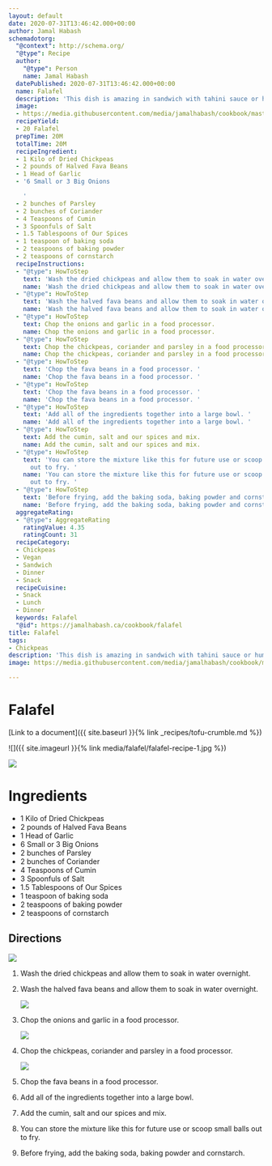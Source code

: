 ```yaml
---
layout: default
date: 2020-07-31T13:46:42.000+00:00
author: Jamal Habash
schemadotorg:
  "@context": http://schema.org/
  "@type": Recipe
  author:
    "@type": Person
    name: Jamal Habash
  datePublished: 2020-07-31T13:46:42.000+00:00
  name: Falafel
  description: 'This dish is amazing in sandwich with tahini sauce or hummus. '
  image:
  - https://media.githubusercontent.com/media/jamalhabash/cookbook/master/media/falafel/falafel-recipe-1.jpg
  recipeYield:
  - 20 Falafel
  prepTime: 20M
  totalTime: 20M
  recipeIngredient:
  - 1 Kilo of Dried Chickpeas
  - 2 pounds of Halved Fava Beans
  - 1 Head of Garlic
  - '6 Small or 3 Big Onions

    '
  - 2 bunches of Parsley
  - 2 bunches of Coriander
  - 4 Teaspoons of Cumin
  - 3 Spoonfuls of Salt
  - 1.5 Tablespoons of Our Spices
  - 1 teaspoon of baking soda
  - 2 teaspoons of baking powder
  - 2 teaspoons of cornstarch
  recipeInstructions:
  - "@type": HowToStep
    text: 'Wash the dried chickpeas and allow them to soak in water overnight. '
    name: 'Wash the dried chickpeas and allow them to soak in water overnight. '
  - "@type": HowToStep
    text: 'Wash the halved fava beans and allow them to soak in water overnight. '
    name: 'Wash the halved fava beans and allow them to soak in water overnight. '
  - "@type": HowToStep
    text: Chop the onions and garlic in a food processor.
    name: Chop the onions and garlic in a food processor.
  - "@type": HowToStep
    text: Chop the chickpeas, coriander and parsley in a food processor.
    name: Chop the chickpeas, coriander and parsley in a food processor.
  - "@type": HowToStep
    text: 'Chop the fava beans in a food processor. '
    name: 'Chop the fava beans in a food processor. '
  - "@type": HowToStep
    text: 'Chop the fava beans in a food processor. '
    name: 'Chop the fava beans in a food processor. '
  - "@type": HowToStep
    text: 'Add all of the ingredients together into a large bowl. '
    name: 'Add all of the ingredients together into a large bowl. '
  - "@type": HowToStep
    text: Add the cumin, salt and our spices and mix.
    name: Add the cumin, salt and our spices and mix.
  - "@type": HowToStep
    text: 'You can store the mixture like this for future use or scoop small balls
      out to fry. '
    name: 'You can store the mixture like this for future use or scoop small balls
      out to fry. '
  - "@type": HowToStep
    text: 'Before frying, add the baking soda, baking powder and cornstarch. '
    name: 'Before frying, add the baking soda, baking powder and cornstarch. '
  aggregateRating:
  - "@type": AggregateRating
    ratingValue: 4.35
    ratingCount: 31
  recipeCategory:
  - Chickpeas
  - Vegan
  - Sandwich
  - Dinner
  - Snack
  recipeCuisine:
  - Snack
  - Lunch
  - Dinner
  keywords: Falafel
  "@id": https://jamalhabash.ca/cookbook/falafel
title: Falafel
tags:
- Chickpeas
description: 'This dish is amazing in sandwich with tahini sauce or hummus. '
image: https://media.githubusercontent.com/media/jamalhabash/cookbook/master/media/falafel/falafel-recipe-1.jpg

---
```

# Falafel

[Link to a document]({{ site.baseurl }}{% link _recipes/tofu-crumble.md %})

![]({{ site.imageurl }}{% link media/falafel/falafel-recipe-1.jpg %})

![](https://media.githubusercontent.com/media/jamalhabash/cookbook/master/media/falafel/falafel-recipe-1.jpg)

# Ingredients

* 1 Kilo of Dried Chickpeas
* 2 pounds of Halved Fava Beans
* 1 Head of Garlic
* 6 Small or 3 Big Onions
* 2 bunches of Parsley
* 2 bunches of Coriander
* 4 Teaspoons of Cumin
* 3 Spoonfuls of Salt
* 1.5 Tablespoons of Our Spices
* 1 teaspoon of baking soda
* 2 teaspoons of baking powder
* 2 teaspoons of cornstarch

## Directions

![](https://media.githubusercontent.com/media/jamalhabash/cookbook/master/media/falafel/falafel-recipe-2.webp)

1. Wash the dried chickpeas and allow them to soak in water overnight.
2. Wash the halved fava beans and allow them to soak in water overnight.

   ![](https://media.githubusercontent.com/media/jamalhabash/cookbook/master/media/falafel/falafel-recipe-5.webp)
3. Chop the onions and garlic in a food processor.

   ![](https://media.githubusercontent.com/media/jamalhabash/cookbook/master/media/falafel/falafel-recipe-3.webp)
4. Chop the chickpeas, coriander and parsley in a food processor.

   ![](https://media.githubusercontent.com/media/jamalhabash/cookbook/master/media/falafel/falafel-recipe-4.webp)
5. Chop the fava beans in a food processor.
6. Add all of the ingredients together into a large bowl.
7. Add the cumin, salt and our spices and mix.
8. You can store the mixture like this for future use or scoop small balls out to fry.
9. Before frying, add the baking soda, baking powder and cornstarch.
